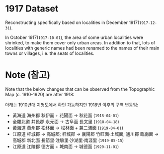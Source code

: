 1917 Dataset
============

Reconstructing specifically based on localities in December 1917(``1917-12-31``).

In October 1917(``1917-10-01``), the area of some urban localities were shrinked, to make them cover only urban areas. In addition to that, lots of localities with generic names had been renamed to the names of their main towns or villages, i.e. the seats of localities.

Note (참고)
==============
Note that the below changes that can be observed from the Topographic Map (c. 1910-1920) are after 1918:

아래는 1910년대 지형도에서 확인 가능하지만 1918년 이후의 구역 변동임:

* 黃海道 海州郡 秋伊面 + 花陽面 → 秋花面 (``1918-04-01``)
* 全羅北道 井邑郡 永元面 → 古阜面 長文里 (``1918-04-18``)
* 黃海道 黃州郡 松林面 → 松林面 + 兼二浦面 (``1919-04-01``)
* 江原道 杆城郡 → 高城郡; 杆城郡 → 襄陽郡 竹旺面·土城面; 通川郡 臨南面 → 高城郡 新北面 長箭里·注驗里·沙湖里·南涯里 (``1919-05-15``)
* 江原道 江陵郡 德方面 + 城南面 → 城德面 (``1920-11-01``)